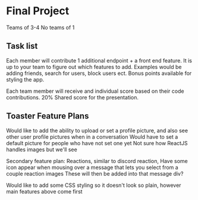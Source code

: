 # Final Project
Teams of 3-4 
No teams of 1

## Task list
Each member will contribute 1 additional endpoint + a front end feature. It is up to your team to figure out which features to add. Examples would be adding friends, search for users, block users ect. Bonus points available for styling the app.

Each team member will receive and individual score based on their code contributions. 20% Shared score for the presentation. 

## Toaster Feature Plans
Would like to add the ability to upload or set a profile picture, and also see other user profile pictures when in a conversation
Would have to set a default picture for people who have not set one yet
Not sure how ReactJS handles images but we'll see

Secondary feature plan:
Reactions, similar to discord reaction,
Have some icon appear when mousing over a message that lets you select from a couple reaction images
These will then be added into that message div?

Would like to add some CSS styling so it doesn't look so plain, however main features above come first
